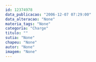 ```yaml
---
id: 12374978
data_publicacao: "2006-12-07 07:29:00"
data_alteracao: "None"
materia_tags: "None"
categoria: "Charge"
titulo: ""
sutia: "None"
chapeu: "None"
autor: "None"
imagem: "None"
---
```

<p> </p>
